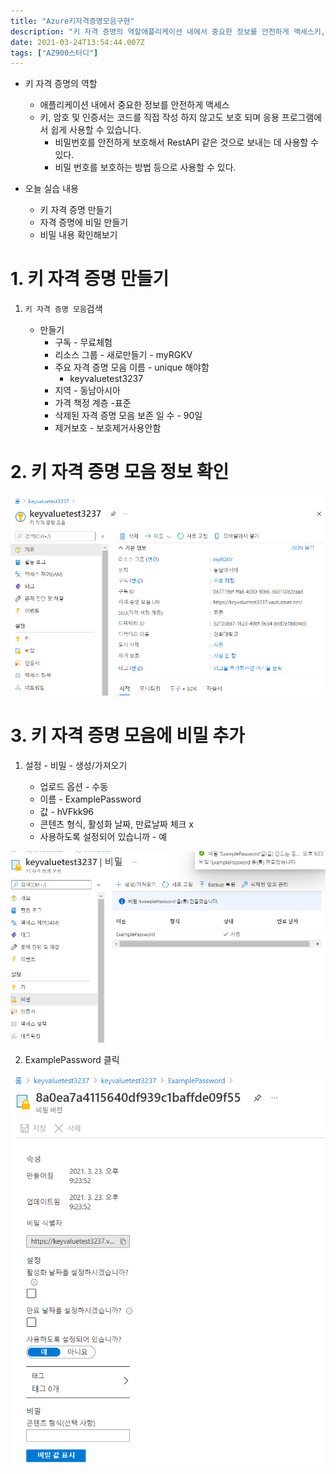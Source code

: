 ```yaml
---
title: "Azure키자격증명모음구현"
description: "키 자격 증명의 역할애플리케이션 내에서 중요한 정보를 안전하게 액세스키, 암호 및 인증서는 코드를 직접 작성 하지 않고도 보호 되며 응용 프로그램에서 쉽게 사용할 수 있습니다.비밀번호를 안전하게 보호해서 RestAPI 같은 것으로 보내는 데 사용할 수 있다.비밀 번호를"
date: 2021-03-24T13:54:44.007Z
tags: ["AZ900스터디"]
---
```

- 키 자격 증명의 역할
  - 애플리케이션 내에서 중요한 정보를 안전하게 액세스
  - 키, 암호 및 인증서는 코드를 직접 작성 하지 않고도 보호 되며 응용 프로그램에서 쉽게 사용할 수 있습니다.
    - 비밀번호를 안전하게 보호해서 RestAPI 같은 것으로 보내는 데 사용할 수 있다.
    - 비밀 번호를 보호하는 방법 등으로 사용할 수 있다.

- 오늘 실습 내용
  - 키 자격 증명 만들기
  - 자격 증명에 비밀 만들기
  - 비밀 내용 확인해보기

# 1. 키 자격 증명 만들기

1. `키 자격 증명 모음`검색

   - 만들기
     - 구독 - 무료체험
     - 리소스 그룹 - 새로만들기 - myRGKV
     - 주요 자격 증명 모음 이름 - unique 해야함
       - keyvaluetest3237
     - 지역 - 동남아시아
     - 가격 책정 계층 -표준
     - 삭제된 자격 증명 모음 보존 일 수 - 90일
     - 제거보호 - 보호제거사용안함

   

# 2. 키 자격 증명 모음 정보 확인

![](../images/42a6f4f4-fe17-4802-bc10-4d9a6168d686-image-20210323212034812.png)


# 3. 키 자격 증명 모음에 비밀 추가

1. 설정 - 비밀 - 생성/가져오기

   - 업로드 옵션 - 수동
   - 이름 - ExamplePassword
   - 값 - hVFkk96
   - 콘텐츠 형식, 활성화 날짜, 만료날짜 체크 x
   - 사용하도록 설정되어 있습니까 - 예

![](../images/51cdc5ac-e8e2-4679-b160-84dc58689a29-image-20210323212401622.png)

2. ExamplePassword 클릭

![](../images/1d6a6300-2a04-445a-85f4-dc43a8a082bf-image-20210323212504604.png)

   

